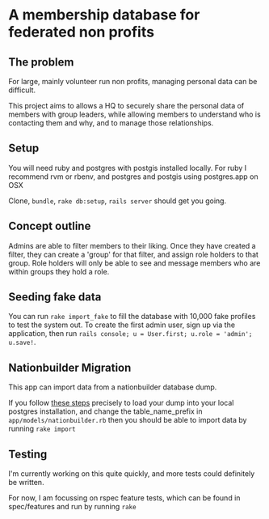 A membership database for federated non profits
===============================================

The problem
-----------

For large, mainly volunteer run non profits, managing personal data can be difficult.

This project aims to allows a HQ to securely share the personal data of members with group leaders, while allowing members to understand who is contacting them and why, and to manage those relationships.

Setup
-----

You will need ruby and postgres with postgis installed locally. For ruby I recommend rvm or rbenv, and postgres and postgis using postgres.app on OSX

Clone, `bundle`, `rake db:setup`, `rails server` should get you going.

Concept outline
---------------

Admins are able to filter members to their liking. Once they have created a filter, they can create a 'group' for that filter, and assign role holders to that group. Role holders will only be able to see and message members who are within groups they hold a role.

Seeding fake data
-----------------

You can run `rake import_fake` to fill the database with 10,000 fake profiles to test the system out. To create the first admin user, sign up via the application, then run `rails console; u = User.first; u.role = 'admin'; u.save!`.

Nationbuilder Migration
-----------------------

This app can import data from a nationbuilder database dump.

If you follow [these steps](http://nationbuilder.com/ht_open_your_snapshot) precisely to load your dump into your local postgres installation, and change the table_name_prefix in `app/models/nationbuilder.rb` then you should be able to import data by running `rake import`

Testing
-------

I'm currently working on this quite quickly, and more tests could definitely be written.

For now, I am focussing on rspec feature tests, which can be found in spec/features and run by running `rake`
